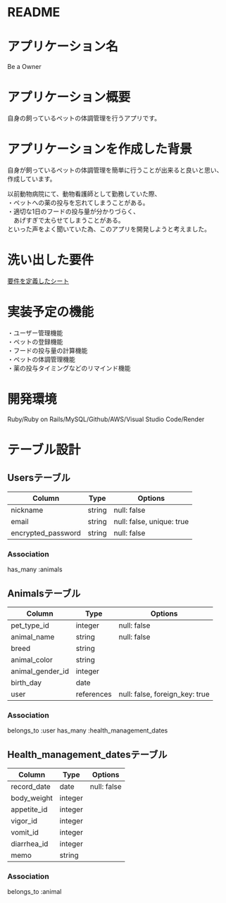 # README

# アプリケーション名
Be a Owner

# アプリケーション概要
自身の飼っているペットの体調管理を行うアプリです。

# アプリケーションを作成した背景
自身が飼っているペットの体調管理を簡単に行うことが出来ると良いと思い、<br>
作成しています。

以前動物病院にて、動物看護師として勤務していた際、<br>
・ペットへの薬の投与を忘れてしまうことがある。<br>
・適切な1日のフードの投与量が分かりづらく、<br>
　あげすぎで太らせてしまうことがある。<br>
といった声をよく聞いていた為、このアプリを開発しようと考えました。

# 洗い出した要件
[要件を定義したシート](https://docs.google.com/spreadsheets/d/15aOR0Ce3oJxpzlPL6dvtctVHeJraPuQGzCnsdktLYu4/edit#gid=1785908763)

# 実装予定の機能
・ユーザー管理機能<br>
・ペットの登録機能<br>
・フードの投与量の計算機能<br>
・ペットの体調管理機能<br>
・薬の投与タイミングなどのリマインド機能<br>

# 開発環境
Ruby/Ruby on Rails/MySQL/Github/AWS/Visual Studio Code/Render


# テーブル設計

## Usersテーブル
| Column             | Type   | Options                   |
| ------------------ | ------ | ------------------------- |
| nickname           | string | null: false               |
| email              | string | null: false, unique: true |
| encrypted_password | string | null: false               |

### Association
has_many :animals


## Animalsテーブル
| Column            | Type       | Options                        |
| ----------------- | ---------- | ------------------------------ |
| pet_type_id       | integer    | null: false                    |
| animal_name       | string     | null: false                    |
| breed             | string     |                                |
| animal_color      | string     |                                |
| animal_gender_id  | integer    |                                |
| birth_day         | date       |                                |
| user              | references | null: false, foreign_key: true |

### Association
belongs_to :user
has_many :health_management_dates


## Health_management_datesテーブル
| Column           | Type    | Options     |
| ---------------- | ------- | ----------- |
| record_date      | date    | null: false |
| body_weight      | integer |             |
| appetite_id      | integer |             |
| vigor_id         | integer |             |
| vomit_id         | integer |             |
| diarrhea_id      | integer |             |
| memo             | string  |             |

### Association
belongs_to :animal
